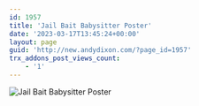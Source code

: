 ```yaml
---
id: 1957
title: 'Jail Bait Babysitter Poster'
date: '2023-03-17T13:45:24+00:00'
layout: page
guid: 'http://new.andydixon.com/?page_id=1957'
trx_addons_post_views_count:
    - '1'
---
```


![Jail Bait Babysitter Poster](https://i0.wp.com/assets.g8x2.ldn.idrivee2-23.com/posters/Jail%20Bait%20Babysitter%20Poster%2001.jpg?w=1200&ssl=1 "Jail Bait Babysitter Poster")